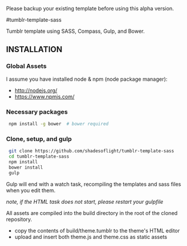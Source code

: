Please backup your existing template before using this alpha version.

#tumblr-template-sass

Tumblr template using SASS, Compass, Gulp, and Bower.

## INSTALLATION
### Global Assets
I assume you have installed node & npm (node package manager):

+ http://nodejs.org/
+ https://www.npmjs.com/

### Necessary packages
```bash
 npm install -g bower  # bower required
```

### Clone, setup, and gulp
```bash
 git clone https://github.com/shadesoflight/tumblr-template-sass
 cd tumblr-template-sass
 npm install
 bower install
 gulp
```

Gulp will end with a watch task, recompiling the templates and sass files when you edit them.

*note, if the HTML task does not start, please restart your gulpfile*

All assets are compiled into the build directory in the root of the cloned repository.

 - copy the contents of build/theme.tumblr to the theme's HTML editor
 - upload and insert both theme.js and theme.css as static assets
